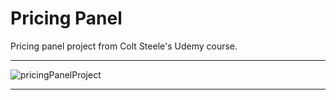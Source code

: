 # Pricing Panel

Pricing panel project from Colt Steele's Udemy course.
<hr>

![pricingPanelProject](https://user-images.githubusercontent.com/52817694/163348343-0251fef5-9904-4e49-bc4b-cb958e062cc4.png)
<hr>

